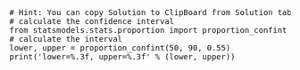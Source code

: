 <pre class="file" data-target="clipboard">
# Hint: You can copy Solution to ClipBoard from Solution tab in Step 4
# calculate the confidence interval
from statsmodels.stats.proportion import proportion_confint
# calculate the interval
lower, upper = proportion_confint(50, 90, 0.55)
print('lower=%.3f, upper=%.3f' % (lower, upper))

</pre>

